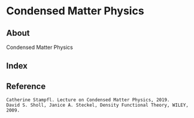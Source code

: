 # Condensed Matter Physics

## About

Condensed Matter Physics

## Index

## Reference

    Catherine Stampfl. Lecture on Condensed Matter Physics, 2019.  
    David S. Sholl, Janice A. Steckel, Density Functional Theory, WILEY, 2009.  
